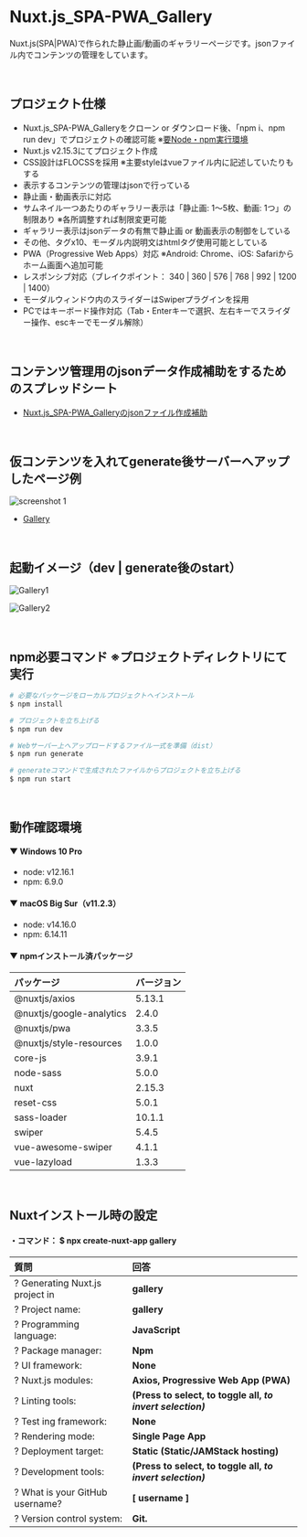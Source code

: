 # Nuxt.js_SPA-PWA_Gallery
Nuxt.js(SPA|PWA)で作られた静止画/動画のギャラリーページです。jsonファイル内でコンテンツの管理をしています。


<br>

## プロジェクト仕様

* Nuxt.js_SPA-PWA_Galleryをクローン or ダウンロード後、「npm i、npm run dev」でプロジェクトの確認可能 ※[要Node・npm実行環境](https://www.koreyome.com/node-js_npm_install/)
* Nuxt.js v2.15.3にてプロジェクト作成
* CSS設計はFLOCSSを採用 ※主要styleはvueファイル内に記述していたりもする
* 表示するコンテンツの管理はjsonで行っている
* 静止画・動画表示に対応
* サムネイル一つあたりのギャラリー表示は「静止画: 1～5枚、動画: 1つ」の制限あり ※各所調整すれば制限変更可能
* ギャラリー表示はjsonデータの有無で静止画 or 動画表示の制御をしている
* その他、タグx10、モーダル内説明文はhtmlタグ使用可能としている
* PWA（Progressive Web Apps）対応 ※Android: Chrome、iOS: Safariからホーム画面へ追加可能
* レスポンシブ対応（ブレイクポイント： 340 | 360 | 576 | 768 | 992 | 1200 | 1400）
* モーダルウィンドウ内のスライダーはSwiperプラグインを採用
* PCではキーボード操作対応（Tab・Enterキーで選択、左右キーでスライダー操作、escキーでモーダル解除）


<br>

## コンテンツ管理用のjsonデータ作成補助をするためのスプレッドシート

* [Nuxt.js_SPA-PWA_Galleryのjsonファイル作成補助](https://docs.google.com/spreadsheets/d/1bj0OXiayXWz2l4Reoh8dVtbOjoSviFxMn_Ge5YywYxo/edit?usp=sharing)


<br>

## 仮コンテンツを入れてgenerate後サーバーへアップしたページ例
![screenshot 1](https://user-images.githubusercontent.com/5539081/112361865-2afe3880-8d17-11eb-9d7f-4025def4f3dd.png)
* [Gallery](https://koreyome.com/labo/contents/nuxt/pwa/gallery/)


<br>

## 起動イメージ（dev | generate後のstart）

![Gallery1](https://user-images.githubusercontent.com/5539081/112163387-522e0a80-8c30-11eb-9243-09037aa89268.png)

![Gallery2](https://user-images.githubusercontent.com/5539081/112163392-54906480-8c30-11eb-8f09-1544e6970550.png)

<br>

## npm必要コマンド ※プロジェクトディレクトリにて実行

```bash
# 必要なパッケージをローカルプロジェクトへインストール
$ npm install

# プロジェクトを立ち上げる
$ npm run dev

# Webサーバー上へアップロードするファイル一式を準備（dist）
$ npm run generate

# generateコマンドで生成されたファイルからプロジェクトを立ち上げる
$ npm run start
```

<br>


## 動作確認環境

#### ▼ Windows 10 Pro

* node: v12.16.1
* npm: 6.9.0

#### ▼ macOS Big Sur（v11.2.3）

* node: v14.16.0
* npm: 6.14.11

#### ▼ npmインストール済パッケージ

| パッケージ | バージョン |
|:---|:---|
|@nuxtjs/axios |5.13.1 |
|@nuxtjs/google-analytics |2.4.0 |
|@nuxtjs/pwa |3.3.5 |
|@nuxtjs/style-resources |1.0.0 |
|core-js |3.9.1 |
|node-sass |5.0.0 |
|nuxt |2.15.3 |
|reset-css |5.0.1 |
|sass-loader |10.1.1 |
|swiper |5.4.5 |
|vue-awesome-swiper |4.1.1 |
|vue-lazyload |1.3.3 |


<br>


## Nuxtインストール時の設定

#### ・コマンド： $ npx create-nuxt-app gallery

| 質問 | 回答 |
|:---|:---|
|? Generating Nuxt.js project in |**gallery** |
|? Project name: |**gallery** |
|? Programming language: |**JavaScript** |
|? Package manager: |**Npm** |
|? UI framework: |**None** |
|? Nuxt.js modules: |**Axios, Progressive Web App (PWA)** |
|? Linting tools: |**(Press <space> to select, <a> to toggle all, <i> to invert selection)** |
|? Test ing framework: |**None** |
|? Rendering mode: |**Single Page App** |
|? Deployment target: |**Static (Static/JAMStack hosting)** |
|? Development tools: |**(Press <space> to select, <a> to toggle all, <i> to invert selection)** |
|? What is your GitHub username? |**[ username ]** |
|? Version control system: |**Git.** |
